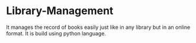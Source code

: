 # Library-Management
It manages the record of books easily just like in any library but in an online format. It is build using python language.
